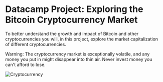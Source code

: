 # Datacamp Project: Exploring the Bitcoin Cryptocurrency Market
To better understand the growth and impact of Bitcoin and other cryptocurrencies you will, in this project, explore the market capitalization of different cryptocurrencies.

Warning: The cryptocurrency market is exceptionally volatile, and any money you put in might disappear into thin air. Never invest money you can't afford to lose.
<br> 

![Cryptocurrency](image/AdobeStock_180266555-1024x491)
